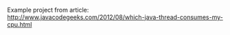 Example project from article: http://www.javacodegeeks.com/2012/08/which-java-thread-consumes-my-cpu.html
